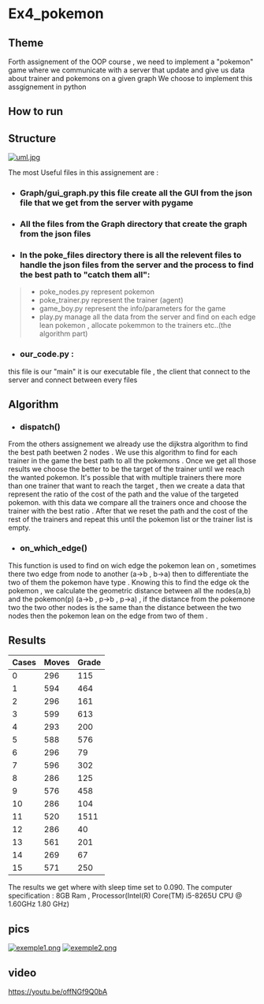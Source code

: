 # Ex4_pokemon

## Theme
Forth assignement of the OOP course , we need to implement a "pokemon" game where we communicate with a server that update and give us data about trainer and pokemons on a given graph
We choose to implement this assgignement in python
## How to run

## Structure 
[![uml.jpg](https://i.postimg.cc/dQy5VG7G/uml.jpg)](https://postimg.cc/t793rZNg)

The most Useful files in this assignement are :
- ### Graph/gui_graph.py this file create all the GUI from the json file that we get from the server with pygame
- ### All the files from the Graph directory that create the graph from the json files
- ### In the poke_files directory there is all the relevent files to handle the json files from the server and the process to find the best path to "catch them all":
> - poke_nodes.py represent pokemon
> - poke_trainer.py represent the trainer (agent)
> - game_boy.py represent the info/parameters for the game 
> - play.py manage all the data from the server and find on each edge lean pokemon , allocate pokemmon to the trainers etc..(the algorithm part)

- ### our_code.py :
this file is our "main" it is our executable file , the client that connect to the server and connect between every files 


## Algorithm 
- ### dispatch()
From the others assignement we already use the dijkstra algorithm to find the best path beetwen 2 nodes .
We use this algorithm to find for each trainer in the game the best path to all the pokemons . Once we get all those results we choose the better to be the target of the trainer until we reach the wanted pokemon.
It's possible that with multiple trainers there more than one trainer that want to reach the target , then we create a data that represent the ratio of the cost of the path  and the value of the targeted pokemon.
with this data we compare all the trainers once and choose the trainer with the best ratio . After that we reset the path and the cost of the rest of the trainers and repeat this until the pokemon list or the trainer list is empty.

- ### on_which_edge()
This function is used to find on wich edge the pokemon lean on , sometimes there two edge from node to another (a->b , b->a) then to differentiate the two of them the pokemon have type .
Knowing this to find the edge ok the pokemon , we calculate the geometric distance between all the nodes(a,b) and the pokemon(p) (a->b , p->b , p->a) , if the distance from the pokemone two the two other nodes is the same than the distance between the two nodes then the pokemon lean on the edge from two of them .


## Results
| Cases | Moves | Grade
| ----------- | ----------- | ----------- |
| 0 | 296 | 115 |
| 1 | 594 | 464 |
| 2 | 296 | 161 | 
| 3 | 599 | 613 |
| 4 | 293 | 200 |
| 5 | 588 | 576 |
| 6 | 296 | 79 |
| 7 | 596 | 302 |
| 8 | 286 | 125 |
| 9 | 576 | 458 |
| 10 | 286 | 104 |
| 11 | 520 | 1511 |
| 12 | 286 | 40 |
| 13 | 561 | 201 |
| 14 | 269 | 67 |
| 15 | 571 | 250 |

The results we get where with sleep time set to 0.090.
The computer specification : 8GB Ram , Processor(Intel(R) Core(TM) i5-8265U CPU @ 1.60GHz   1.80 GHz)

## pics 
[![exemple1.png](https://i.postimg.cc/HnyhfsPM/exemple1.png)](https://postimg.cc/kR7sS9CM)
[![exemple2.png](https://i.postimg.cc/qBNVspQ4/exemple2.png)](https://postimg.cc/vDwNMFpN)


## video
https://youtu.be/offNGf9Q0bA



